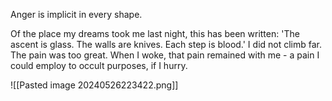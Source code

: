 
Anger is implicit in every shape.

Of the place my dreams took me last night, this has been written: 'The ascent is glass. The walls are knives. Each step is blood.' I did not climb far. The pain was too great. When I woke, that pain remained with me - a pain I could employ to occult purposes, if I hurry.

![[Pasted image 20240526223422.png]]